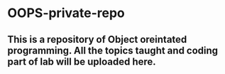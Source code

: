 # OOPS-private-repo
## This is a repository of Object oreintated programming. All the topics taught and coding part of lab will be uploaded here.
